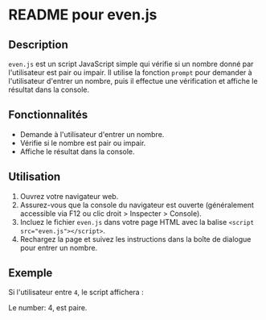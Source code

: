 # README pour even.js

## Description
`even.js` est un script JavaScript simple qui vérifie si un nombre donné par l'utilisateur est pair ou impair. Il utilise la fonction `prompt` pour demander à l'utilisateur d'entrer un nombre, puis il effectue une vérification et affiche le résultat dans la console.

## Fonctionnalités
- Demande à l'utilisateur d'entrer un nombre.
- Vérifie si le nombre est pair ou impair.
- Affiche le résultat dans la console.

## Utilisation
1. Ouvrez votre navigateur web.
2. Assurez-vous que la console du navigateur est ouverte (généralement accessible via F12 ou clic droit > Inspecter > Console).
3. Incluez le fichier `even.js` dans votre page HTML avec la balise `<script src="even.js"></script>`.
4. Rechargez la page et suivez les instructions dans la boîte de dialogue pour entrer un nombre.

## Exemple
Si l'utilisateur entre `4`, le script affichera :

Le number: 4, est paire.
